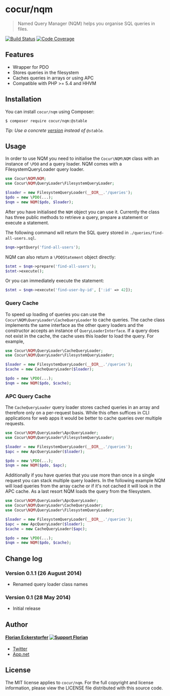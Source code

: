 cocur/nqm
=========

> Named Query Manager (NQM) helps you organise SQL queries in files.

[![Build Status](http://img.shields.io/travis/cocur/nqm.svg)](https://travis-ci.org/cocur/nqm)
[![Code Coverage](http://img.shields.io/coveralls/cocur/nqm.svg)](https://coveralls.io/r/cocur/nqm)

Features
--------

- Wrapper for PDO
- Stores queries in the filesystem
- Caches queries in arrays or using APC
- Compatible with PHP >= 5.4 and HHVM


Installation
------------

You can install `cocur/nqm` using Composer:

```shell
$ composer require cocur/nqm:@stable
```

*Tip: Use a concrete [version](https://github.com/cocur/nqm/releases) instead of `@stable`.*


Usage
-----

In order to use NQM you need to initialise the `Cocur\NQM\NQM` class with an instance of `\PDO` and a query loader. NQM
comes with a FilesystemQueryLoader query loader.

```php
use Cocur\NQM\NQM;
use Cocur\NQM\QueryLoader\FilesystemQueryLoader;

$loader = new FilesystemQueryLoader(__DIR__.'/queries');
$pdo = new \PDO(...);
$nqm = new NQM($pdo, $loader);
```

After you have initialised the `NQM` object you can use it. Currently the class has three public methods to retrieve a
query, prepare a statement or execute a statement.

The following command will return the SQL query stored in `./queries/find-all-users.sql`.

```php
$nqm->getQuery('find-all-users');
```

NQM can also return a `\PDOStatement` object directly:

```php
$stmt = $nqm->prepare('find-all-users');
$stmt->execute();
```

Or you can immediately execute the statement:

```php
$stmt = $nqm->execute('find-user-by-id', [':id' => 42]);
```

### Query Cache

To speed up loading of queries you can use the `Cocur\NQM\QueryLoader\CacheQueryLoader` to cache queries. The cache
class implements the same interface as the other query loaders and the constructor accepts an instance of
`QueryLoaderInterface`. If a query does not exist in the cache, the cache uses this loader to load the query. For
example,

```php
use Cocur\NQM\QueryLoader\CacheQueryLoader;
use Cocur\NQM\QueryLoader\FilesystemQueryLoader;

$loader = new FilesystemQueryLoader(__DIR__.'/queries');
$cache = new CacheQueryLoader($loader);

$pdo = new \PDO(...);
$nqm = new NQM($pdo, $cache);
```

### APC Query Cache

The `CacheQueryLoader` query loader stores cached queries in an array and therefore only on a per-request basis. While
this often suffices in CLI applications for web apps it would be better to cache queries over multiple requests.

```php
use Cocur\NQM\QueryLoader\ApcQueryLoader;
use Cocur\NQM\QueryLoader\FilesystemQueryLoader;

$loader = new FilesystemQueryLoader(__DIR__.'/queries');
$apc = new ApcQueryLoader($loader);

$pdo = new \PDO(...);
$nqm = new NQM($pdo, $apc);
```

Additionally if you have queries that you use more than once in a single request you can stack multiple query loaders.
In the following example NQM will load queries from the array cache or if it's not cached it will look in the APC cache.
As a last resort NQM loads the query from the filesystem.

```php
use Cocur\NQM\QueryLoader\ApcQueryLoader;
use Cocur\NQM\QueryLoader\CacheQueryLoader;
use Cocur\NQM\QueryLoader\FilesystemQueryLoader;

$loader = new FilesystemQueryLoader(__DIR__.'/queries');
$apc = new ApcQueryLoader($loader);
$cache = new CacheQueryLoader($apc);

$pdo = new \PDO(...);
$nqm = new NQM($pdo, $cache);
```


Change log
----------

### Version 0.1.1 (26 August 2014)

- Renamed query loader class names

### Version 0.1 (28 May 2014)

- Initial release


Author
------

#### [Florian Eckerstorfer](http://florian.ec) [![Support Florian](http://img.shields.io/gittip/florianeckerstorfer.svg)](https://www.gittip.com/FlorianEckerstorfer/)

- [Twitter](http://twitter.com/Florian_)
- [App.net](http://app.net/florian)


License
-------

The MIT license applies to `cocur/nqm`. For the full copyright and license information, please view the LICENSE file
distributed with this source code.
